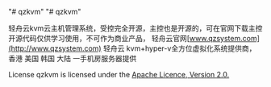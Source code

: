 "# qzkvm" 
"# qzkvm" 

轻舟云kvm云主机管理系统，受控完全开源，主控也是开源的，可在官网下载主控
开源代码仅供学习使用，不可作为商业产品，
轻舟云官网[www.qzsystem.com](http://www.qzsystem.com)
轻舟云 kvm+hyper-v全方位虚拟化系统提供商，香港 美国 韩国 大陆 一手机房服务器提供



License
 qzkvm is licensed under the [Apache Licence, Version 2.0.](https://www.apache.org/licenses/LICENSE-2.0.html)